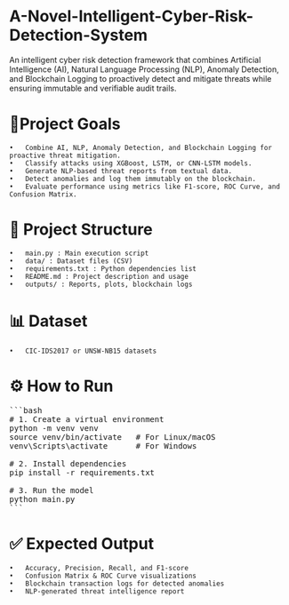 # A-Novel-Intelligent-Cyber-Risk-Detection-System
An intelligent cyber risk detection framework that combines Artificial Intelligence (AI), Natural Language Processing (NLP), Anomaly Detection, and Blockchain Logging to proactively detect and mitigate threats while ensuring immutable and verifiable audit trails.


# 🎯Project Goals
	•	Combine AI, NLP, Anomaly Detection, and Blockchain Logging for proactive threat mitigation.
	•	Classify attacks using XGBoost, LSTM, or CNN-LSTM models.
	•	Generate NLP-based threat reports from textual data.
	•	Detect anomalies and log them immutably on the blockchain.
	•	Evaluate performance using metrics like F1-score, ROC Curve, and Confusion Matrix.

# 📂 Project Structure
	•	main.py : Main execution script
	•	data/ : Dataset files (CSV)
	•	requirements.txt : Python dependencies list
	•	README.md : Project description and usage
	•	outputs/ : Reports, plots, blockchain logs

# 📊 Dataset
	•	CIC-IDS2017 or UNSW-NB15 datasets

# ⚙️ How to Run

 <pre>
```bash
# 1. Create a virtual environment
python -m venv venv
source venv/bin/activate   # For Linux/macOS
venv\Scripts\activate      # For Windows

# 2. Install dependencies
pip install -r requirements.txt

# 3. Run the model
python main.py
```
</pre>


# ✅ Expected Output
	•	Accuracy, Precision, Recall, and F1-score
	•	Confusion Matrix & ROC Curve visualizations
	•	Blockchain transaction logs for detected anomalies
	•	NLP-generated threat intelligence report
 
